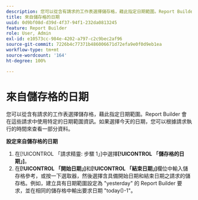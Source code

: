 ```yaml
---
description: 您可以從含有請求的工作表選擇儲存格，藉此指定日期範圍。Report Builder 會在這些請求中使用特定的日期範圍資訊。如果選擇今天的日期，您可以根據請求執行的時間來查看一部分資料。
title: 來自儲存格的日期
uuid: 0d9bf08d-d39d-4f37-94f1-232da0813245
feature: Report Builder
role: User, Admin
exl-id: e10573cc-984e-4202-a797-c2c9bec2af96
source-git-commit: 7226b4c77371b486006671d72efa9e0f0d9eb1ea
workflow-type: tm+mt
source-wordcount: '164'
ht-degree: 100%

---
```


# 來自儲存格的日期

您可以從含有請求的工作表選擇儲存格，藉此指定日期範圍。Report Builder 會在這些請求中使用特定的日期範圍資訊。如果選擇今天的日期，您可以根據請求執行的時間來查看一部分資料。

**設定來自儲存格的日期**

1. 在[!UICONTROL 「請求精靈: 步驟 1」]中選擇&#x200B;**[!UICONTROL 「儲存格的日期」]**。
1. 在&#x200B;**[!UICONTROL 「開始日期」]**&#x200B;和&#x200B;**[!UICONTROL 「結束日期」]**&#x200B;欄位中輸入儲存格參考，或按一下選取器，然後選擇含具備開始日期和結束日期之請求的儲存格。例如，建立具有日期範圍設定為 &quot;yesterday&quot; 的 Report Builder 要求，並在相同的儲存格中輸出要求日期 &quot;today()-1&quot;。
